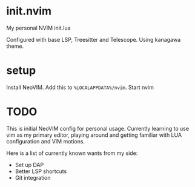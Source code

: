 # init.nvim

My personal NVIM init.lua

Configured with base LSP, Treesitter and Telescope. Using kanagawa theme.

# setup

Install NeoVIM. 
Add this to `%LOCALAPPDATA%/nvim`. 
Start nvim

# TODO

This is initial NeoVIM config for personal usage. Currently learning to use vim as my primary editor, playing around and getting familiar with LUA configuration and VIM motions. 

Here is a list of currently known wants from my side:

* Set up DAP
* Better LSP shortcuts
* Git integration

